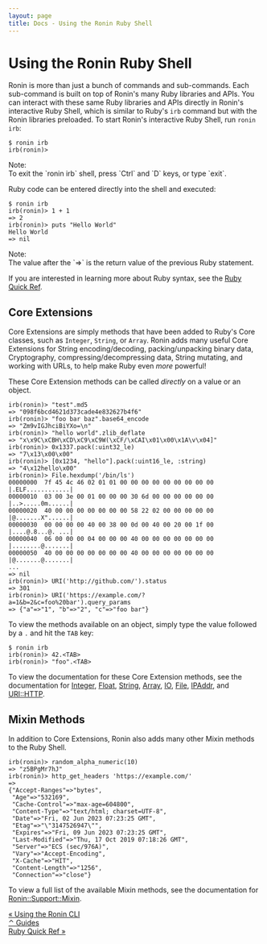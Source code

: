 ```yaml
---
layout: page
title: Docs - Using the Ronin Ruby Shell
---
```


# Using the Ronin Ruby Shell

Ronin is more than just a bunch of commands and sub-commands. Each sub-command
is built on top of Ronin's many Ruby libraries and APIs. You can interact with
these same Ruby libraries and APIs directly in Ronin's interactive Ruby Shell,
which is similar to Ruby's `irb` command but with the Ronin libraries preloaded.
To start Ronin's interactive Ruby Shell, run `ronin irb`:

```
$ ronin irb
irb(ronin)>
```

<article class="message is-dark">
  <div class="message-header">Note:</div>
  <div class="message-body" markdown="1">
To exit the `ronin irb` shell, press `Ctrl` and `D` keys, or type `exit`.
  </div>
</article>

Ruby code can be entered directly into the shell and executed:

```
$ ronin irb
irb(ronin)> 1 + 1
=> 2
irb(ronin)> puts "Hello World"
Hello World
=> nil
```

<article class="message is-dark">
  <div class="message-header">Note:</div>
  <div class="message-body" markdown="1">
The value after the `=>` is the return value of the previous Ruby statement.
  </div>
</article>

If you are interested in learning more about Ruby syntax, see the
[Ruby Quick Ref].

[Ruby Quick Ref]: ../ruby-quick-ref/

## Core Extensions

Core Extensions are simply methods that have been added to Ruby's Core classes,
such as `Integer`, `String`, or `Array`. Ronin adds many useful Core Extensions
for String encoding/decoding, packing/unpacking binary data, Cryptography, 
compressing/decompressing data, String mutating, and working with URLs,
to help make Ruby even *more* powerful!

These Core Extension methods can be called *directly* on a value or an object.

```
irb(ronin)> "test".md5
=> "098f6bcd4621d373cade4e832627b4f6"
irb(ronin)> "foo bar baz".base64_encode
=> "Zm9vIGJhciBiYXo=\n"
irb(ronin)> "hello world".zlib_deflate
=> "x\x9C\xCBH\xCD\xC9\xC9W(\xCF/\xCAI\x01\x00\x1A\v\x04]"
irb(ronin)> 0x1337.pack(:uint32_le)
=> "7\x13\x00\x00"
irb(ronin)> [0x1234, "hello"].pack(:uint16_le, :string)
=> "4\x12hello\x00"
irb(ronin)> File.hexdump('/bin/ls')
00000000  7f 45 4c 46 02 01 01 00 00 00 00 00 00 00 00 00  |.ELF............|
00000010  03 00 3e 00 01 00 00 00 30 6d 00 00 00 00 00 00  |..>.....0m......|
00000020  40 00 00 00 00 00 00 00 58 22 02 00 00 00 00 00  |@.......X"......|
00000030  00 00 00 00 40 00 38 00 0d 00 40 00 20 00 1f 00  |....@.8...@. ...|
00000040  06 00 00 00 04 00 00 00 40 00 00 00 00 00 00 00  |........@.......|
00000050  40 00 00 00 00 00 00 00 40 00 00 00 00 00 00 00  |@.......@.......|
...
=> nil
irb(ronin)> URI('http://github.com/').status
=> 301
irb(ronin)> URI('https://example.com/?a=1&b=2&c=foo%20bar').query_params
=> {"a"=>"1", "b"=>"2", "c"=>"foo bar"}
```

To view the methods available on an object, simply type the value followed by a
`.` and hit the `TAB` key:

```
$ ronin irb
irb(ronin)> 42.<TAB>
irb(ronin)> "foo".<TAB>
```

To view the documentation for these Core Extension methods, see the
documentation for [Integer], [Float], [String], [Array], [IO], [File], [IPAddr],
and [URI::HTTP].

[Integer]: /docs/ronin-support/Integer.html
[Float]: /docs/ronin-support/Float.html
[String]: /docs/ronin-support/String.html
[Array]: /docs/ronin-support/Array.html
[IO]: /docs/ronin-support/IO.html
[File]: /docs/ronin-support/File.html
[IPAddr]: /docs/ronin-support/IPAddr.html
[URI::HTTP]: /docs/ronin-support/URI/HTTP.html

## Mixin Methods

In addition to Core Extensions, Ronin also adds many other Mixin methods to the
Ruby Shell.

```
irb(ronin)> random_alpha_numeric(10)
=> "z5BPgMr7hJ"
irb(ronin)> http_get_headers 'https://example.com/'
=> 
{"Accept-Ranges"=>"bytes",                         
 "Age"=>"532169",                                  
 "Cache-Control"=>"max-age=604800",                
 "Content-Type"=>"text/html; charset=UTF-8",       
 "Date"=>"Fri, 02 Jun 2023 07:23:25 GMT",          
 "Etag"=>"\"3147526947\"",                         
 "Expires"=>"Fri, 09 Jun 2023 07:23:25 GMT",       
 "Last-Modified"=>"Thu, 17 Oct 2019 07:18:26 GMT", 
 "Server"=>"ECS (sec/976A)",                       
 "Vary"=>"Accept-Encoding",                        
 "X-Cache"=>"HIT",                 
 "Content-Length"=>"1256",         
 "Connection"=>"close"}
```

To view a full list of the available Mixin methods, see the documentation for
[Ronin::Support::Mixin].

[Ronin::Support::Mixin]: /docs/ronin-support/Ronin/Support/Mixin.html 

<div class="level">
  <div class="level-left">
    <a class="button" href="../using-the-ronin-cli/">
      &laquo; Using the Ronin CLI
    </a>
  </div>

  <div class="level-item">
    <a class="button" href="/docs/#guides">
      &#x2303; Guides
    </a>
  </div>

  <div class="level-right">
    <a class="button" href="../ruby-quick-ref/">
      Ruby Quick Ref &raquo;
    </a>
  </div>
</div>
